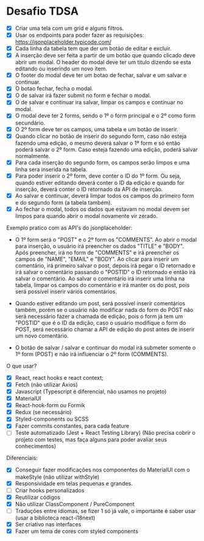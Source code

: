 # Desafio TDSA

- [x] Criar uma tela com um grid e alguns filtros.
- [x] Usar os endpoints para poder fazer as requisições: https://jsonplaceholder.typicode.com/
- [x] Cada linha da tabela tem que der um botão de editar e excluir.
- [x] A inserção deve ser feita a partir de um botão que quando clicado deve abrir um modal. O header do modal deve ter um
      titulo dizendo se esta editando ou inserindo um novo item.
- [x] O footer do modal deve ter um botao de fechar, salvar e um salvar e continuar.
- [x] O botao fechar, fecha o modal.
- [x] O de salvar irá fazer submit no form e fechar o modal.
- [x] O de salvar e continuar ira salvar, limpar os campos e continuar no modal.
- [x] O modal deve ter 2 forms, sendo o 1º o form principal e o 2º como form secundário.
- [x] O 2º form deve ter os campos, uma tabela e um botão de inserir.
- [x] Quando clicar no botão de inserir do segundo form, caso não esteja fazendo uma edição, o mesmo deverá salvar o 1º form e só então poderá salvar o 2º form. Caso esteja fazendo uma edição, poderá salvar normalmente.
- [x] Para cada inserção do segundo form, os campos serão limpos e uma linha sera inserida na tabela.
- [x] Para poder inserir o 2º form, deve conter o ID do 1º form. Ou seja, quando estiver editando deverá conter o ID da edição e quando for inserção, deverá conter o ID retornado da API de inserção.
- [x] Ao salvar e continuar, deverá limpar todos os campos do primeiro form e do segundo form (a tabela também).
- [x] Ao fechar o modal, todos os dados que estavam no modal devem ser limpos para quando abrir o modal novamente vir zerado.

Exemplo pratico com as API's do jsonplaceholder:

- O 1º form será o "POST" e o 2º form os "COMMENTS". Ao abrir o modal para inserção, o usuário irá preencher os
  dados "TITLE" e "BODY". Após preencher, irá no form de "COMMENTS" e irá preencher os campos de
  "NAME", "EMAIL" e "BODY". Ao clicar para inserir um comentário, irá primeiro salvar o post, depois irá pegar o
  ID retornado e irá salvar o comentário passando o "POSTID" o ID retornado e então irá salvar o comentário.
  Ao salvar o comentário irá inserir uma linha na tabela, limpar os campos do comentário e irá manter os do
  post, pois será possível inserir vários comentários.

- Quando estiver editando um post, será possível inserir comentários também, porém se o usuário não
  modificar nada do form do POST não será necessário fazer a chamada de edição, pois o form já tem um "POSTID"
  que é o ID da edição,
  caso o usuário modifique o form do POST, será necessário chamar a API de edição do post antes de inserir um novo comentário.

- O botão de salvar / salvar e continuar do modal irá submeter somente o 1º form (POST) e não irá influenciar o 2º form (COMMENTS).

O que usar?

- [x] React, react hooks e react context;
- [x] Fetch (não utilizar Axios)
- [x] Javascript (Typescript é diferencial, não usamos no projeto)
- [x] MaterialUI
- [x] React-hook-form ou Formik
- [x] Redux (se necessário)
- [x] Styled-components ou SCSS
- [x] Fazer commits constantes, para cada feature
- [ ] Teste automatizado (Jest + React Testing Library) (Não precisa cobrir o projeto com testes, mas faça alguns
      para poder avaliar seus conhecimentos)

Diferenciais:

- [x] Conseguir fazer modificações nos componentes do MaterialUI com o makeStyle (não utilizar withStyle)
- [x] Responsividade em telas pequenas e grandes.
- [ ] Criar hooks personalizados
- [x] Reutilizar códigos
- [x] Não utilizar ClassComponent / PureComponent
- [ ] Traduções entre idiomas, se fizer 1 só já vale, o importante é saber usar (usar a biblioteca react-i18next)
- [x] Ser criativo nas interfaces
- [x] Fazer um tema de cores com styled components
